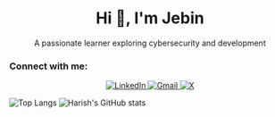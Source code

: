 <h1 align="center">Hi 👋, I'm Jebin</h1>
<p align="center">A passionate learner exploring cybersecurity and development</p>

<h3>Connect with me:</h3>
<p align="center">
  <a href="https://linkedin.com/in/jebin-r" target="_blank">
    <img src="https://img.shields.io/badge/-LinkedIn-0A66C2?style=for-the-badge&logo=linkedin&logoColor=white" alt="LinkedIn"/>
  </a>
  <a href="mailto:jebin11jebin@gmail.com" target="_blank">
    <img src="https://img.shields.io/badge/-Gmail-D14836?style=for-the-badge&logo=gmail&logoColor=white" alt="Gmail"/>
  </a>
  <a href="https://twitter.com/j_eb_in_" target="_blank">
    <img src="https://img.shields.io/badge/-X-000000?style=for-the-badge&logo=x&logoColor=white" alt="X"/>
  </a>
</p>


![Top Langs](https://github-readme-stats.vercel.app/api/top-langs/?username=jebin71&layout=compact)
![Harish's GitHub stats](https://github-readme-stats.vercel.app/api?username=jebin71&show_icons=true)

